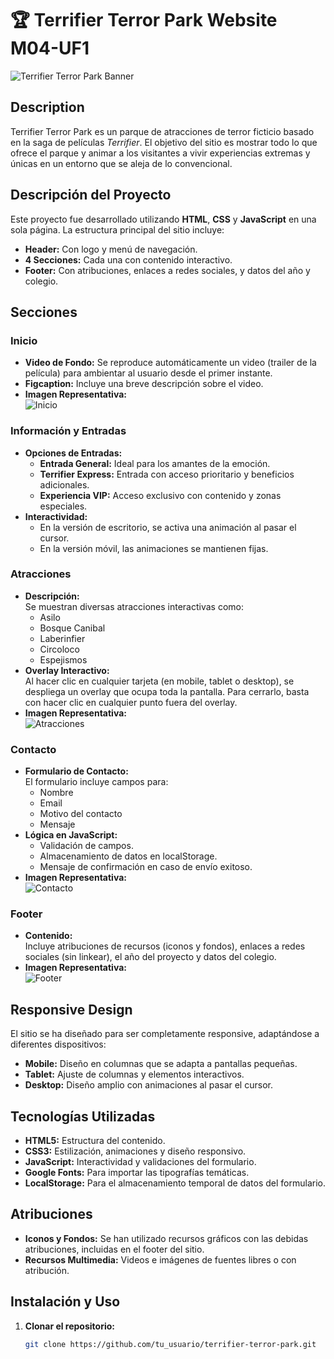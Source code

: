 # 🏆 Terrifier Terror Park Website M04-UF1

![Terrifier Terror Park Banner](https://via.placeholder.com/1200x400?text=Terrifier+Terror+Park)

## Description

Terrifier Terror Park es un parque de atracciones de terror ficticio basado en la saga de películas *Terrifier*. El objetivo del sitio es mostrar todo lo que ofrece el parque y animar a los visitantes a vivir experiencias extremas y únicas en un entorno que se aleja de lo convencional.

## Descripción del Proyecto

Este proyecto fue desarrollado utilizando **HTML**, **CSS** y **JavaScript** en una sola página. La estructura principal del sitio incluye:

- **Header:** Con logo y menú de navegación.
- **4 Secciones:** Cada una con contenido interactivo.
- **Footer:** Con atribuciones, enlaces a redes sociales, y datos del año y colegio.

## Secciones

### Inicio
- **Video de Fondo:** Se reproduce automáticamente un video (trailer de la película) para ambientar al usuario desde el primer instante.
- **Figcaption:** Incluye una breve descripción sobre el video.
- **Imagen Representativa:**  
  ![Inicio](https://via.placeholder.com/800x300?text=Trailer+de+la+Pel%C3%ADcula)

### Información y Entradas
- **Opciones de Entradas:**  
  - **Entrada General:** Ideal para los amantes de la emoción.
  - **Terrifier Express:** Entrada con acceso prioritario y beneficios adicionales.
  - **Experiencia VIP:** Acceso exclusivo con contenido y zonas especiales.
- **Interactividad:**  
  - En la versión de escritorio, se activa una animación al pasar el cursor.
  - En la versión móvil, las animaciones se mantienen fijas.

### Atracciones
- **Descripción:**  
  Se muestran diversas atracciones interactivas como:
  - Asilo
  - Bosque Canibal
  - Laberinfier
  - Circoloco
  - Espejismos
- **Overlay Interactivo:**  
  Al hacer clic en cualquier tarjeta (en mobile, tablet o desktop), se despliega un overlay que ocupa toda la pantalla. Para cerrarlo, basta con hacer clic en cualquier punto fuera del overlay.
- **Imagen Representativa:**  
  ![Atracciones](https://via.placeholder.com/800x300?text=Atracciones+Interactiva)

### Contacto
- **Formulario de Contacto:**  
  El formulario incluye campos para:
  - Nombre
  - Email
  - Motivo del contacto
  - Mensaje
- **Lógica en JavaScript:**  
  - Validación de campos.
  - Almacenamiento de datos en localStorage.
  - Mensaje de confirmación en caso de envío exitoso.
- **Imagen Representativa:**  
  ![Contacto](https://via.placeholder.com/800x300?text=Formulario+de+Contacto)

### Footer
- **Contenido:**  
  Incluye atribuciones de recursos (iconos y fondos), enlaces a redes sociales (sin linkear), el año del proyecto y datos del colegio.
- **Imagen Representativa:**  
  ![Footer](https://via.placeholder.com/800x100?text=Footer)

## Responsive Design

El sitio se ha diseñado para ser completamente responsive, adaptándose a diferentes dispositivos:
- **Mobile:** Diseño en columnas que se adapta a pantallas pequeñas.
- **Tablet:** Ajuste de columnas y elementos interactivos.
- **Desktop:** Diseño amplio con animaciones al pasar el cursor.

## Tecnologías Utilizadas

- **HTML5:** Estructura del contenido.
- **CSS3:** Estilización, animaciones y diseño responsivo.
- **JavaScript:** Interactividad y validaciones del formulario.
- **Google Fonts:** Para importar las tipografías temáticas.
- **LocalStorage:** Para el almacenamiento temporal de datos del formulario.

## Atribuciones

- **Iconos y Fondos:** Se han utilizado recursos gráficos con las debidas atribuciones, incluidas en el footer del sitio.
- **Recursos Multimedia:** Videos e imágenes de fuentes libres o con atribución.

## Instalación y Uso

1. **Clonar el repositorio:**

   ```bash
   git clone https://github.com/tu_usuario/terrifier-terror-park.git
